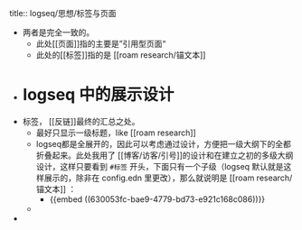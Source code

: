 title:: logseq/思想/标签与页面

- 两者是完全一致的。
	- 此处[[页面]]指的主要是”引用型页面“
	- 此处的[[标签]]指的是 [[roam research/锚文本]]
- # logseq 中的展示设计
- 标签， [[反链]]最终的汇总之处。
	- 最好只显示一级标题，like [[roam research]]
	- logseq都是全展开的，因此可以考虑通过设计，方便把一级大纲下的全都折叠起来。此处我用了 [[博客/访客/引号]]的设计和在建立之初的多级大纲设计，这样只要看到 `#标签` 开头，下面只有一个子级（logseq 默认就是这样展示的，除非在 config.edn 里更改），那么就说明是 [[roam research/锚文本]] ：
		- {{embed ((630053fc-bae9-4779-bd73-e921c168c086))}}
	-
-